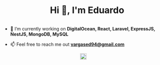 <div id="user-content-toc">
  <ul align="center">
    <summary><h1 style="display: inline-block">Hi 👋, I'm Eduardo</h1></summary>
  </ul>
</div>

- 🔭 I’m currently working on **DigitalOcean, React, Laravel, ExpressJS, NestJS, MongoDB, MySQL**

- 📫 Feel free to reach me out **vargased94@gmail.com**

<div style="display:grid;align-items:center;justify-content:center;width:100%">
  <img style="height:100%;width:100%%;max-width: 100%" src="https://github-readme-stats.vercel.app/api/top-langs/?username=vargased94&layout=compact&theme=gotham&langs_count=8"/>
</div>

